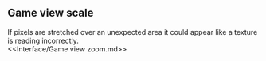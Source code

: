 ## Game view scale
If pixels are stretched over an unexpected area it could appear like a texture is reading incorrectly.  
<<Interface/Game view zoom.md>>  